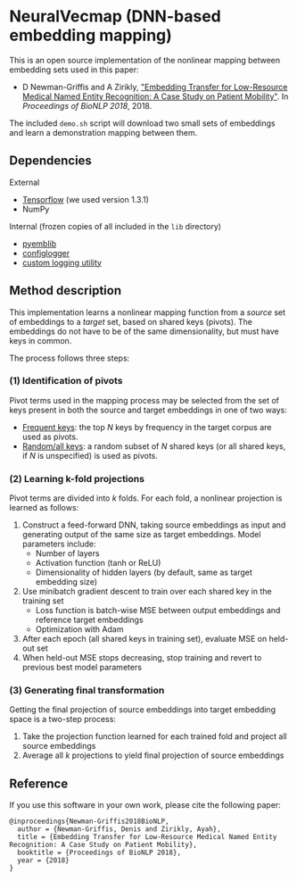 # NeuralVecmap (DNN-based embedding mapping)

This is an open source implementation of the nonlinear mapping between embedding sets used in this paper:

- D Newman-Griffis and A Zirikly, ["Embedding Transfer for Low-Resource Medical Named Entity
Recognition: A Case Study on Patient Mobility"](http://drgriffis.github.io/papers/2018-BioNLP.pdf). In _Proceedings of BioNLP 2018_, 2018.

The included `demo.sh` script will download two small sets of embeddings and learn a demonstration mapping between them.

## Dependencies

External

- [Tensorflow](https://www.tensorflow.org/) (we used version 1.3.1)
- NumPy

Internal (frozen copies of all included in the `lib` directory)

- [pyemblib](https://github.com/drgriffis/pyemblib)
- [configlogger](https://github.com/drgriffis/configlogger)
- [custom logging utility](https://github.com/drgriffis/miscutils/blob/master/py/drgriffis/common/logging.py)

## Method description

This implementation learns a nonlinear mapping function from a _source_ set of embeddings to a _target_ set,
based on shared keys (pivots).  The embeddings do not have to be of the same dimensionality, but must have keys in common.

The process follows three steps:

### (1) Identification of pivots

Pivot terms used in the mapping process may be selected from the set of keys present in both the source
and target embeddings in one of two ways:

- <span style="text-decoration:underline">Frequent keys</span>: the top _N_ keys by frequency in the target corpus are used as pivots.
- <span style="text-decoration:underline">Random/all keys</span>: a random subset of _N_ shared keys (or all shared keys, if _N_ is unspecified) is used as pivots.

### (2) Learning k-fold projections

Pivot terms are divided into _k_ folds. For each fold, a nonlinear projection is learned as follows:

1. Construct a feed-forward DNN, taking source embeddings as input and generating output of the same size as target embeddings.  Model parameters include:
    - Number of layers
    - Activation function (tanh or ReLU)
    - Dimensionality of hidden layers (by default, same as target embedding size)
2. Use minibatch gradient descent to train over each shared key in the training set
    - Loss function is batch-wise MSE between output embeddings and reference target embeddings
    - Optimization with Adam
3. After each epoch (all shared keys in training set), evaluate MSE on held-out set
4. When held-out MSE stops decreasing, stop training and revert to previous best model parameters

### (3) Generating final transformation

Getting the final projection of source embeddings into target embedding space is a two-step process:

1. Take the projection function learned for each trained fold and project all source embeddings
2. Average all _k_ projections to yield final projection of source embeddings

## Reference

If you use this software in your own work, please cite the following paper:

```
@inproceedings{Newman-Griffis2018BioNLP,
  author = {Newman-Griffis, Denis and Zirikly, Ayah},
  title = {Embedding Transfer for Low-Resource Medical Named Entity Recognition: A Case Study on Patient Mobility},
  booktitle = {Proceedings of BioNLP 2018},
  year = {2018}
}
```
